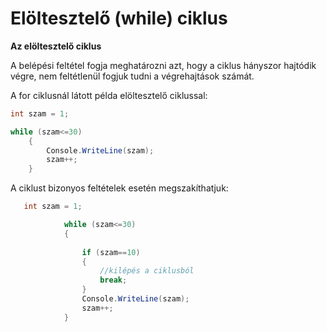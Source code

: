 ﻿# Elöltesztelő (while) ciklus

**Az elöltesztelő ciklus**

A belépési feltétel fogja meghatározni azt, hogy a ciklus hányszor hajtódik végre, nem feltétlenül fogjuk tudni a végrehajtások számát.

A for ciklusnál látott példa elöltesztelő ciklussal:

```C#
int szam = 1;

while (szam<=30)
    {                
        Console.WriteLine(szam);
        szam++;
    }
```

A ciklust bizonyos feltételek esetén megszakíthatjuk:

```C#
   int szam = 1;

            while (szam<=30)
            {
                
                if (szam==10)
                {
                    //kilépés a ciklusból
                    break;
                }
                Console.WriteLine(szam);
                szam++;
            }
```
